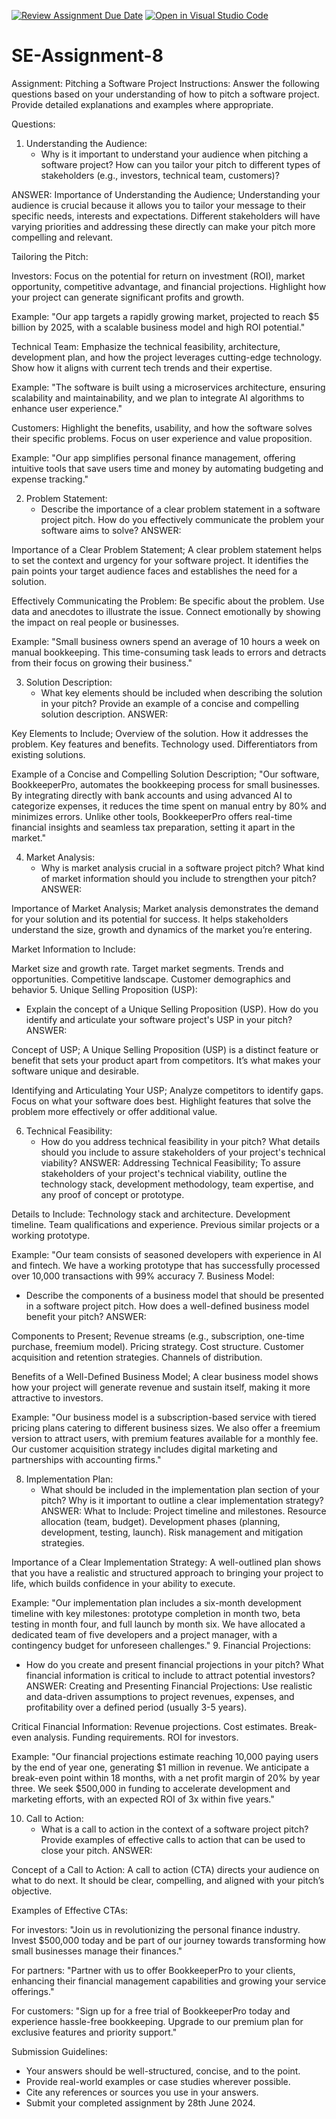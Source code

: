 [![Review Assignment Due Date](https://classroom.github.com/assets/deadline-readme-button-22041afd0340ce965d47ae6ef1cefeee28c7c493a6346c4f15d667ab976d596c.svg)](https://classroom.github.com/a/4bgukiqw)
[![Open in Visual Studio Code](https://classroom.github.com/assets/open-in-vscode-2e0aaae1b6195c2367325f4f02e2d04e9abb55f0b24a779b69b11b9e10269abc.svg)](https://classroom.github.com/online_ide?assignment_repo_id=15416525&assignment_repo_type=AssignmentRepo)
# SE-Assignment-8
 Assignment: Pitching a Software Project
 Instructions:
Answer the following questions based on your understanding of how to pitch a software project. Provide detailed explanations and examples where appropriate.

 Questions:

1. Understanding the Audience:
   - Why is it important to understand your audience when pitching a software project? How can you tailor your pitch to different types of stakeholders (e.g., investors, technical team, customers)?

ANSWER:
Importance of Understanding the Audience;
Understanding your audience is crucial because it allows you to tailor your message to their specific needs, interests and expectations. Different stakeholders will have varying priorities and addressing these directly can make your pitch more compelling and relevant.

Tailoring the Pitch:

Investors: Focus on the potential for return on investment (ROI), market opportunity, competitive advantage, and financial projections. Highlight how your project can generate significant profits and growth.

Example: "Our app targets a rapidly growing market, projected to reach $5 billion by 2025, with a scalable business model and high ROI potential."

Technical Team: Emphasize the technical feasibility, architecture, development plan, and how the project leverages cutting-edge technology. Show how it aligns with current tech trends and their expertise.

Example: "The software is built using a microservices architecture, ensuring scalability and maintainability, and we plan to integrate AI algorithms to enhance user experience."

Customers: Highlight the benefits, usability, and how the software solves their specific problems. Focus on user experience and value proposition.

Example: "Our app simplifies personal finance management, offering intuitive tools that save users time and money by automating budgeting and expense tracking."

2. Problem Statement:
   - Describe the importance of a clear problem statement in a software project pitch. How do you effectively communicate the problem your software aims to solve?
ANSWER:

Importance of a Clear Problem Statement;
A clear problem statement helps to set the context and urgency for your software project. It identifies the pain points your target audience faces and establishes the need for a solution.

Effectively Communicating the Problem:
Be specific about the problem.
Use data and anecdotes to illustrate the issue.
Connect emotionally by showing the impact on real people or businesses.

Example: "Small business owners spend an average of 10 hours a week on manual bookkeeping. This time-consuming task leads to errors and detracts from their focus on growing their business."

3. Solution Description:
   - What key elements should be included when describing the solution in your pitch? Provide an example of a concise and compelling solution description.
ANSWER:

Key Elements to Include;
Overview of the solution.
How it addresses the problem.
Key features and benefits.
Technology used.
Differentiators from existing solutions.

Example of a Concise and Compelling Solution Description;
"Our software, BookkeeperPro, automates the bookkeeping process for small businesses. By integrating directly with bank accounts and using advanced AI to categorize expenses, it reduces the time spent on manual entry by 80% and minimizes errors. Unlike other tools, BookkeeperPro offers real-time financial insights and seamless tax preparation, setting it apart in the market."

4. Market Analysis:
   - Why is market analysis crucial in a software project pitch? What kind of market information should you include to strengthen your pitch?
ANSWER:

Importance of Market Analysis;
Market analysis demonstrates the demand for your solution and its potential for success. It helps stakeholders understand the size, growth and dynamics of the market you’re entering.

Market Information to Include:

Market size and growth rate.
Target market segments.
Trends and opportunities.
Competitive landscape.
Customer demographics and behavior
5. Unique Selling Proposition (USP):
   - Explain the concept of a Unique Selling Proposition (USP). How do you identify and articulate your software project's USP in your pitch?
ANSWER:

Concept of USP;
A Unique Selling Proposition (USP) is a distinct feature or benefit that sets your product apart from competitors. It’s what makes your software unique and desirable.

Identifying and Articulating Your USP;
Analyze competitors to identify gaps.
Focus on what your software does best.
Highlight features that solve the problem more effectively or offer additional value.


6. Technical Feasibility:
   - How do you address technical feasibility in your pitch? What details should you include to assure stakeholders of your project's technical viability?
ANSWER:
Addressing Technical Feasibility;
To assure stakeholders of your project's technical viability, outline the technology stack, development methodology, team expertise, and any proof of concept or prototype.

Details to Include:
Technology stack and architecture.
Development timeline.
Team qualifications and experience.
Previous similar projects or a working prototype.

Example: "Our team consists of seasoned developers with experience in AI and fintech. We have a working prototype that has successfully processed over 10,000 transactions with 99% accuracy
7. Business Model:
   - Describe the components of a business model that should be presented in a software project pitch. How does a well-defined business model benefit your pitch?
ANSWER:

Components to Present;
Revenue streams (e.g., subscription, one-time purchase, freemium model).
Pricing strategy.
Cost structure.
Customer acquisition and retention strategies.
Channels of distribution.

Benefits of a Well-Defined Business Model;
A clear business model shows how your project will generate revenue and sustain itself, making it more attractive to investors.

Example:
"Our business model is a subscription-based service with tiered pricing plans catering to different business sizes. We also offer a freemium version to attract users, with premium features available for a monthly fee. Our customer acquisition strategy includes digital marketing and partnerships with accounting firms."

8. Implementation Plan:
   - What should be included in the implementation plan section of your pitch? Why is it important to outline a clear implementation strategy?
ANSWER:
What to Include:
Project timeline and milestones.
Resource allocation (team, budget).
Development phases (planning, development, testing, launch).
Risk management and mitigation strategies.

Importance of a Clear Implementation Strategy:
A well-outlined plan shows that you have a realistic and structured approach to bringing your project to life, which builds confidence in your ability to execute.

Example:
"Our implementation plan includes a six-month development timeline with key milestones: prototype completion in month two, beta testing in month four, and full launch by month six. We have allocated a dedicated team of five developers and a project manager, with a contingency budget for unforeseen challenges."
9. Financial Projections:
   - How do you create and present financial projections in your pitch? What financial information is critical to include to attract potential investors?
ANSWER:
Creating and Presenting Financial Projections:
Use realistic and data-driven assumptions to project revenues, expenses, and profitability over a defined period (usually 3-5 years).

Critical Financial Information:
Revenue projections.
Cost estimates.
Break-even analysis.
Funding requirements.
ROI for investors.

Example:
"Our financial projections estimate reaching 10,000 paying users by the end of year one, generating $1 million in revenue. We anticipate a break-even point within 18 months, with a net profit margin of 20% by year three. We seek $500,000 in funding to accelerate development and marketing efforts, with an expected ROI of 3x within five years."

10. Call to Action:
    - What is a call to action in the context of a software project pitch? Provide examples of effective calls to action that can be used to close your pitch.
ANSWER:

Concept of a Call to Action:
A call to action (CTA) directs your audience on what to do next. It should be clear, compelling, and aligned with your pitch’s objective.

Examples of Effective CTAs:

For investors: "Join us in revolutionizing the personal finance industry. Invest $500,000 today and be part of our journey towards transforming how small businesses manage their finances."

For partners: "Partner with us to offer BookkeeperPro to your clients, enhancing their financial management capabilities and growing your service offerings."

For customers: "Sign up for a free trial of BookkeeperPro today and experience hassle-free bookkeeping. Upgrade to our premium plan for exclusive features and priority support."

 Submission Guidelines:
- Your answers should be well-structured, concise, and to the point.
- Provide real-world examples or case studies wherever possible.
- Cite any references or sources you use in your answers.
- Submit your completed assignment by 28th June 2024.



